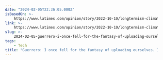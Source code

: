```yaml
---
date: "2024-02-05T22:36:05.000Z"
isBasedOn: >-
    https://www.latimes.com/opinion/story/2022-10-10/longtermism-climate-change-elon-musk
link: >-
    https://www.latimes.com/opinion/story/2022-10-10/longtermism-climate-change-elon-musk
slug: >-
    2024-02-05-guerrero-i-once-fell-for-the-fantasy-of-uploading-ourselves-its-a-danger
tags:
    - Tech
title: "Guerrero: I once fell for the fantasy of uploading ourselves. It's a danger"
---
```

